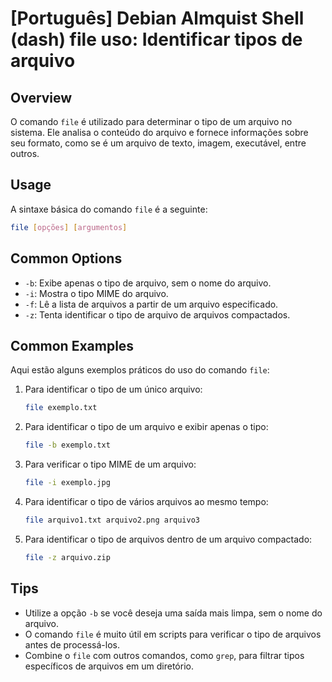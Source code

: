 # [Português] Debian Almquist Shell (dash) file uso: Identificar tipos de arquivo

## Overview
O comando `file` é utilizado para determinar o tipo de um arquivo no sistema. Ele analisa o conteúdo do arquivo e fornece informações sobre seu formato, como se é um arquivo de texto, imagem, executável, entre outros.

## Usage
A sintaxe básica do comando `file` é a seguinte:

```bash
file [opções] [argumentos]
```

## Common Options
- `-b`: Exibe apenas o tipo de arquivo, sem o nome do arquivo.
- `-i`: Mostra o tipo MIME do arquivo.
- `-f`: Lê a lista de arquivos a partir de um arquivo especificado.
- `-z`: Tenta identificar o tipo de arquivo de arquivos compactados.

## Common Examples
Aqui estão alguns exemplos práticos do uso do comando `file`:

1. Para identificar o tipo de um único arquivo:
   ```bash
   file exemplo.txt
   ```

2. Para identificar o tipo de um arquivo e exibir apenas o tipo:
   ```bash
   file -b exemplo.txt
   ```

3. Para verificar o tipo MIME de um arquivo:
   ```bash
   file -i exemplo.jpg
   ```

4. Para identificar o tipo de vários arquivos ao mesmo tempo:
   ```bash
   file arquivo1.txt arquivo2.png arquivo3
   ```

5. Para identificar o tipo de arquivos dentro de um arquivo compactado:
   ```bash
   file -z arquivo.zip
   ```

## Tips
- Utilize a opção `-b` se você deseja uma saída mais limpa, sem o nome do arquivo.
- O comando `file` é muito útil em scripts para verificar o tipo de arquivos antes de processá-los.
- Combine o `file` com outros comandos, como `grep`, para filtrar tipos específicos de arquivos em um diretório.